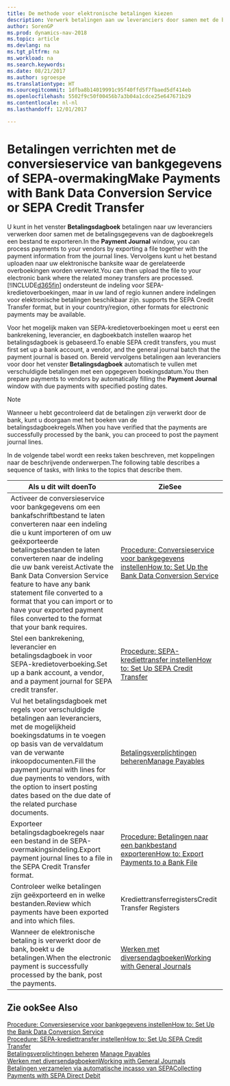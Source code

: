 ```yaml
---
title: De methode voor elektronische betalingen kiezen
description: Verwerk betalingen aan uw leveranciers door samen met de betalingsgegevens van de dagboekregels een bestand te exporteren.
author: SorenGP
ms.prod: dynamics-nav-2018
ms.topic: article
ms.devlang: na
ms.tgt_pltfrm: na
ms.workload: na
ms.search.keywords: 
ms.date: 08/21/2017
ms.author: sgroespe
ms.translationtype: HT
ms.sourcegitcommit: 1dfba8b14019991c95f40ffd5f7fbaed5df414eb
ms.openlocfilehash: 5502f9c50f00456b7a3b04a1cdce25e647671b29
ms.contentlocale: nl-nl
ms.lasthandoff: 12/01/2017

---
```

# <a name="make-payments-with-bank-data-conversion-service-or-sepa-credit-transfer"></a><span data-ttu-id="4ed6e-103">Betalingen verrichten met de conversieservice van bankgegevens of SEPA-overmaking</span><span class="sxs-lookup"><span data-stu-id="4ed6e-103">Make Payments with Bank Data Conversion Service or SEPA Credit Transfer</span></span>
<span data-ttu-id="4ed6e-104">U kunt in het venster **Betalingsdagboek** betalingen naar uw leveranciers verwerken door samen met de betalingsgegevens van de dagboekregels een bestand te exporteren.</span><span class="sxs-lookup"><span data-stu-id="4ed6e-104">In the **Payment Journal** window, you can process payments to your vendors by exporting a file together with the payment information from the journal lines.</span></span> <span data-ttu-id="4ed6e-105">Vervolgens kunt u het bestand uploaden naar uw elektronische banksite waar de gerelateerde overboekingen worden verwerkt.</span><span class="sxs-lookup"><span data-stu-id="4ed6e-105">You can then upload the file to your electronic bank where the related money transfers are processed.</span></span> [!INCLUDE[d365fin](includes/d365fin_md.md)]<span data-ttu-id="4ed6e-106"> ondersteunt de indeling voor SEPA-kredietoverboekingen, maar in uw land of regio kunnen andere indelingen voor elektronische betalingen beschikbaar zijn.</span><span class="sxs-lookup"><span data-stu-id="4ed6e-106"> supports the SEPA Credit Transfer format, but in your country/region, other formats for electronic payments may be available.</span></span>   

 <span data-ttu-id="4ed6e-107">Voor het mogelijk maken van SEPA-kredietoverboekingen moet u eerst een bankrekening, leverancier, en dagboekbatch instellen waarop het betalingsdagboek is gebaseerd.</span><span class="sxs-lookup"><span data-stu-id="4ed6e-107">To enable SEPA credit transfers, you must first set up a bank account, a vendor, and the general journal batch that the payment journal is based on.</span></span> <span data-ttu-id="4ed6e-108">Bereid vervolgens betalingen aan leveranciers voor door het venster **Betalingsdagboek** automatisch te vullen met verschuldigde betalingen met een opgegeven boekingsdatum.</span><span class="sxs-lookup"><span data-stu-id="4ed6e-108">You then prepare payments to vendors by automatically filling the **Payment Journal** window with due payments with specified posting dates.</span></span>  

> [!NOTE]  
>  <span data-ttu-id="4ed6e-109">Wanneer u hebt gecontroleerd dat de betalingen zijn verwerkt door de bank, kunt u doorgaan met het boeken van de betalingsdagboekregels.</span><span class="sxs-lookup"><span data-stu-id="4ed6e-109">When you have verified that the payments are successfully processed by the bank, you can proceed to post the payment journal lines.</span></span>  

 <span data-ttu-id="4ed6e-110">In de volgende tabel wordt een reeks taken beschreven, met koppelingen naar de beschrijvende onderwerpen.</span><span class="sxs-lookup"><span data-stu-id="4ed6e-110">The following table describes a sequence of tasks, with links to the topics that describe them.</span></span>   

|<span data-ttu-id="4ed6e-111">**Als u dit wilt doen**</span><span class="sxs-lookup"><span data-stu-id="4ed6e-111">**To**</span></span>|<span data-ttu-id="4ed6e-112">**Zie**</span><span class="sxs-lookup"><span data-stu-id="4ed6e-112">**See**</span></span>|  
|------------|-------------|  
|<span data-ttu-id="4ed6e-113">Activeer de conversieservice voor bankgegevens om een bankafschriftbestand te laten converteren naar een indeling die u kunt importeren of om uw geëxporteerde betalingsbestanden te laten converteren naar de indeling die uw bank vereist.</span><span class="sxs-lookup"><span data-stu-id="4ed6e-113">Activate the Bank Data Conversion Service feature to have any bank statement file converted to a format that you can import or to have your exported payment files converted to the format that your bank requires.</span></span>|[<span data-ttu-id="4ed6e-114">Procedure: Conversieservice voor bankgegevens instellen</span><span class="sxs-lookup"><span data-stu-id="4ed6e-114">How to: Set Up the Bank Data Conversion Service</span></span>](bank-how-setup-bank-data-conversion-service.md)|  
|<span data-ttu-id="4ed6e-115">Stel een bankrekening, leverancier en betalingsdagboek in voor SEPA-kredietoverboeking.</span><span class="sxs-lookup"><span data-stu-id="4ed6e-115">Set up a bank account, a vendor, and a payment journal for SEPA credit transfer.</span></span>|[<span data-ttu-id="4ed6e-116">Procedure: SEPA-krediettransfer instellen</span><span class="sxs-lookup"><span data-stu-id="4ed6e-116">How to: Set Up SEPA Credit Transfer</span></span>](finance-how-to-set-up-sepa-credit-transfer.md)|  
|<span data-ttu-id="4ed6e-117">Vul het betalingsdagboek met regels voor verschuldigde betalingen aan leveranciers, met de mogelijkheid boekingsdatums in te voegen op basis van de vervaldatum van de verwante inkoopdocumenten.</span><span class="sxs-lookup"><span data-stu-id="4ed6e-117">Fill the payment journal with lines for due payments to vendors, with the option to insert posting dates based on the due date of the related purchase documents.</span></span>|[<span data-ttu-id="4ed6e-118">Betalingsverplichtingen beheren</span><span class="sxs-lookup"><span data-stu-id="4ed6e-118">Manage Payables</span></span>](payables-manage-payables.md)|  
|<span data-ttu-id="4ed6e-119">Exporteer betalingsdagboekregels naar een bestand in de SEPA-overmakingsindeling.</span><span class="sxs-lookup"><span data-stu-id="4ed6e-119">Export payment journal lines to a file in the SEPA Credit Transfer format.</span></span>|[<span data-ttu-id="4ed6e-120">Procedure: Betalingen naar een bankbestand exporteren</span><span class="sxs-lookup"><span data-stu-id="4ed6e-120">How to: Export Payments to a Bank File</span></span>](payables-how-export-payments-bank-file.md)|  
|<span data-ttu-id="4ed6e-121">Controleer welke betalingen zijn geëxporteerd en in welke bestanden.</span><span class="sxs-lookup"><span data-stu-id="4ed6e-121">Review which payments have been exported and into which files.</span></span>|<span data-ttu-id="4ed6e-122">Krediettransferregisters</span><span class="sxs-lookup"><span data-stu-id="4ed6e-122">Credit Transfer Registers</span></span>|  
|<span data-ttu-id="4ed6e-123">Wanneer de elektronische betaling is verwerkt door de bank, boekt u de betalingen.</span><span class="sxs-lookup"><span data-stu-id="4ed6e-123">When the electronic payment is successfully processed by the bank, post the payments.</span></span>|[<span data-ttu-id="4ed6e-124">Werken met diversendagboeken</span><span class="sxs-lookup"><span data-stu-id="4ed6e-124">Working with General Journals</span></span>](ui-work-general-journals.md)|  

## <a name="see-also"></a><span data-ttu-id="4ed6e-125">Zie ook</span><span class="sxs-lookup"><span data-stu-id="4ed6e-125">See Also</span></span>  
[<span data-ttu-id="4ed6e-126">Procedure: Conversieservice voor bankgegevens instellen</span><span class="sxs-lookup"><span data-stu-id="4ed6e-126">How to: Set Up the Bank Data Conversion Service</span></span>](bank-how-setup-bank-data-conversion-service.md)  
[<span data-ttu-id="4ed6e-127">Procedure: SEPA-krediettransfer instellen</span><span class="sxs-lookup"><span data-stu-id="4ed6e-127">How to: Set Up SEPA Credit Transfer</span></span>](finance-how-to-set-up-sepa-credit-transfer.md)  
<span data-ttu-id="4ed6e-128">[Betalingsverplichtingen beheren](payables-manage-payables.md) </span><span class="sxs-lookup"><span data-stu-id="4ed6e-128">[Manage Payables](payables-manage-payables.md) </span></span>  
[<span data-ttu-id="4ed6e-129">Werken met diversendagboeken</span><span class="sxs-lookup"><span data-stu-id="4ed6e-129">Working with General Journals</span></span>](ui-work-general-journals.md)  
[<span data-ttu-id="4ed6e-130">Betalingen verzamelen via automatische incasso van SEPA</span><span class="sxs-lookup"><span data-stu-id="4ed6e-130">Collecting Payments with SEPA Direct Debit</span></span>](finance-collect-payments-with-sepa-direct-debit.md)   

